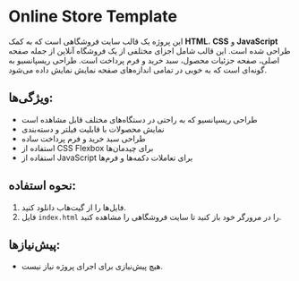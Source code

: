 
# Online Store Template


این پروژه یک قالب سایت فروشگاهی است که به کمک **HTML**، **CSS** و **JavaScript** طراحی شده است. این قالب شامل اجزای مختلفی از یک فروشگاه آنلاین از جمله صفحه اصلی، صفحه جزئیات محصول، سبد خرید و فرم پرداخت است. طراحی ریسپانسیو به گونه‌ای است که به خوبی در تمامی اندازه‌های صفحه نمایش نمایش داده می‌شود.

## ویژگی‌ها:
- طراحی ریسپانسیو که به راحتی در دستگاه‌های مختلف قابل مشاهده است
- نمایش محصولات با قابلیت فیلتر و دسته‌بندی
- طراحی سبد خرید و فرم پرداخت ساده
- استفاده از CSS Flexbox برای چیدمان‌ها
- استفاده از JavaScript برای تعاملات دکمه‌ها و فرم‌ها

## نحوه استفاده:
1. فایل‌ها را از گیت‌هاب دانلود کنید.
2. فایل `index.html` را در مرورگر خود باز کنید تا سایت فروشگاهی را مشاهده کنید.

## پیش‌نیازها:
- هیچ پیش‌نیازی برای اجرای پروژه نیاز نیست.

